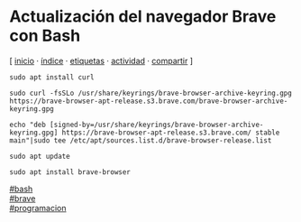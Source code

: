 # Actualización del navegador Brave con Bash
[ [inicio](/index.md) · [índice](/indice.md) · [etiquetas](/etiquetas.md) · [actividad](/actividad.md) · [compartir](https://x.com/intent/tweet?text=Actualizaci%C3%B3n+del+navegador+Brave+con+Bash+%E2%80%94+Bash%2C+Programaci%C3%B3n%2C+Brave%0A%0A%E2%86%92+https%3A%2F%2Fgithub.com%2Fjucardus%2Fjucardus.github.io%2Fblob%2Fmain%2Fa%2Fc%2Ft%2Factualizacion-del-navegador-brave-con-bash.md%0A%0A%23bash_jucardus%0A%23brave_jucardus%0A%23programacion_jucardus) ]

```
sudo apt install curl

sudo curl -fsSLo /usr/share/keyrings/brave-browser-archive-keyring.gpg https://brave-browser-apt-release.s3.brave.com/brave-browser-archive-keyring.gpg

echo "deb [signed-by=/usr/share/keyrings/brave-browser-archive-keyring.gpg] https://brave-browser-apt-release.s3.brave.com/ stable main"|sudo tee /etc/apt/sources.list.d/brave-browser-release.list

sudo apt update

sudo apt install brave-browser
```

[#bash](/b/a/bash.md)  
[#brave](/b/r/brave.md)  
[#programacion](/p/r/programacion.md)
